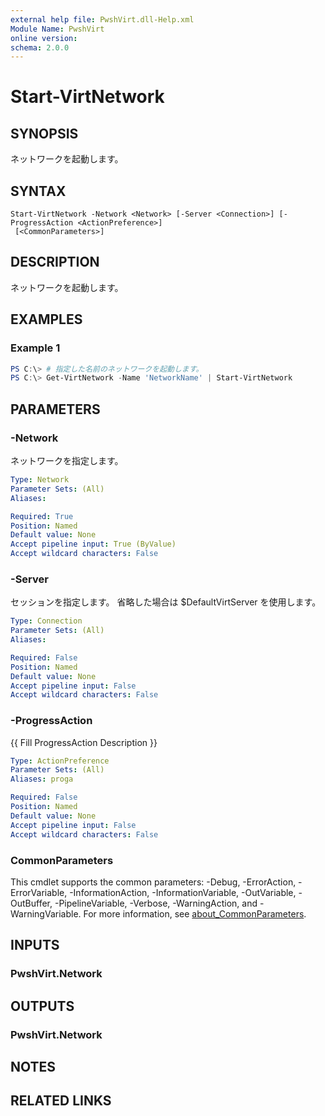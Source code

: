 ```yaml
---
external help file: PwshVirt.dll-Help.xml
Module Name: PwshVirt
online version:
schema: 2.0.0
---
```


# Start-VirtNetwork

## SYNOPSIS
ネットワークを起動します。

## SYNTAX

```
Start-VirtNetwork -Network <Network> [-Server <Connection>] [-ProgressAction <ActionPreference>]
 [<CommonParameters>]
```

## DESCRIPTION
ネットワークを起動します。

## EXAMPLES

### Example 1
```powershell
PS C:\> # 指定した名前のネットワークを起動します。
PS C:\> Get-VirtNetwork -Name 'NetworkName' | Start-VirtNetwork
```

## PARAMETERS

### -Network
ネットワークを指定します。

```yaml
Type: Network
Parameter Sets: (All)
Aliases:

Required: True
Position: Named
Default value: None
Accept pipeline input: True (ByValue)
Accept wildcard characters: False
```

### -Server
セッションを指定します。
省略した場合は $DefaultVirtServer を使用します。

```yaml
Type: Connection
Parameter Sets: (All)
Aliases:

Required: False
Position: Named
Default value: None
Accept pipeline input: False
Accept wildcard characters: False
```

### -ProgressAction
{{ Fill ProgressAction Description }}

```yaml
Type: ActionPreference
Parameter Sets: (All)
Aliases: proga

Required: False
Position: Named
Default value: None
Accept pipeline input: False
Accept wildcard characters: False
```

### CommonParameters
This cmdlet supports the common parameters: -Debug, -ErrorAction, -ErrorVariable, -InformationAction, -InformationVariable, -OutVariable, -OutBuffer, -PipelineVariable, -Verbose, -WarningAction, and -WarningVariable. For more information, see [about_CommonParameters](http://go.microsoft.com/fwlink/?LinkID=113216).

## INPUTS

### PwshVirt.Network

## OUTPUTS

### PwshVirt.Network

## NOTES

## RELATED LINKS
